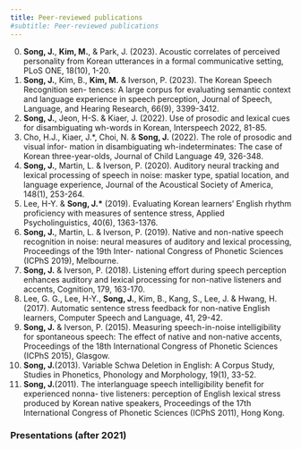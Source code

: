 ```yaml
---
title: Peer-reviewed publications
#subtitle: Peer-reviewed publications
---
```


0. **Song, J.**, **Kim, M.**, & Park, J. (2023). Acoustic correlates of perceived personality from Korean utterances in a formal communicative setting, PLoS ONE, 18(10), 1-20.
0. **Song, J.**, Kim, B., **Kim, M.** & Iverson, P. (2023). The Korean Speech Recognition sen- tences: A large corpus for evaluating semantic context and language experience in speech perception, Journal of Speech, Language, and Hearing Research, 66(9), 3399-3412.
0. **Song, J.**, Jeon, H-S. & Kiaer, J. (2022). Use of prosodic and lexical cues for disambiguating wh-words in Korean, Interspeech 2022, 81-85.
0. Cho, H.J., Kiaer, J.*, Choi, N. & **Song, J.** (2022). The role of prosodic and visual infor- mation in disambiguating wh-indeterminates: The case of Korean three-year-olds, Journal of Child Language 49, 326-348.
0. **Song, J.**, Martin, L. & Iverson, P. (2020). Auditory neural tracking and lexical processing of speech in noise: masker type, spatial location, and language experience, Journal of the Acoustical Society of America, 148(1), 253-264.
0. Lee, H-Y. & **Song, J.\*** (2019). Evaluating Korean learners’ English rhythm proficiency with measures of sentence stress, Applied Psycholinguistics, 40(6), 1363-1376.
0. **Song, J.**, Martin, L. & Iverson, P. (2019). Native and non-native speech recognition in noise: neural measures of auditory and lexical processing, Proceedings of the 19th Inter- national Congress of Phonetic Sciences (ICPhS 2019), Melbourne.
0. **Song, J.** & Iverson, P. (2018). Listening effort during speech perception enhances auditory and lexical processing for non-native listeners and accents, Cognition, 179, 163-170.
0. Lee, G. G., Lee, H-Y., **Song, J.**, Kim, B., Kang, S., Lee, J. & Hwang, H. (2017). Automatic sentence stress feedback for non-native English learners, Computer Speech and Language, 41, 29-42.
0. **Song, J.** & Iverson, P. (2015). Measuring speech-in-noise intelligibility for spontaneous speech: The effect of native and non-native accents, Proceedings of the 18th International Congress of Phonetic Sciences (ICPhS 2015), Glasgow.
0. **Song, J.**(2013). Variable Schwa Deletion in English: A Corpus Study, Studies in Phonetics, Phonology and Morphology, 19(1), 33-52.
0. **Song, J.**(2011). The interlanguage speech intelligibility benefit for experienced nonna- tive listeners: perception of English lexical stress produced by Korean native speakers, Proceedings of the 17th International Congress of Phonetic Sciences (ICPhS 2011), Hong Kong.

### Presentations (after 2021)